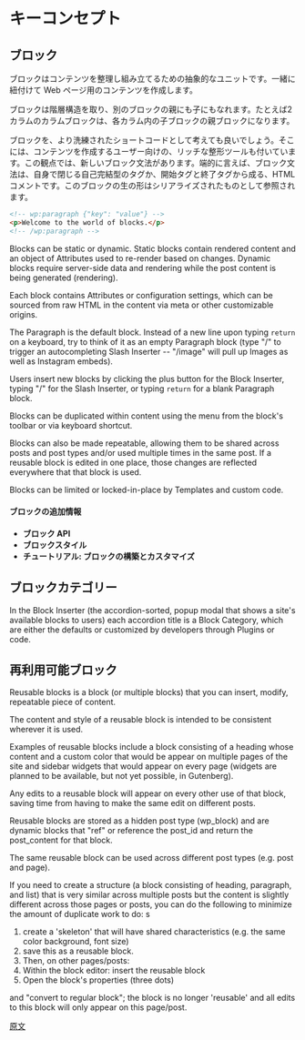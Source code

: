 <!-- 
# Key Concepts
 -->
# キーコンセプト

<!-- 
## Blocks
 -->
## ブロック

<!-- 
Blocks are an abstract unit for organizing and composing content, strung together to create content for a webpage.
 -->
ブロックはコンテンツを整理し組み立てるための抽象的なユニットです。一緒に紐付けて Web ページ用のコンテンツを作成します。

<!-- 
Blocks are hierarchical in that a block can be a child of or parent to another block. For example, a two-column Columns block can be the parent block to multiple child blocks in each of its columns.
 -->
ブロックは階層構造を取り、別のブロックの親にも子にもなれます。たとえば2カラムのカラムブロックは、各カラム内の子ブロックの親ブロックになります。

<!-- 
If it helps, you can think of blocks as a more graceful shortcode, with rich formatting tools for users to compose content. To this point, there is a new Block Grammar. Distilled, the block grammar is an HTML comment, either a self-closing tag or with a beginning tag and ending tag. In the main tag, depending on the block type and user customizations, there can be a JSON object. This raw form of the block is referred to as serialized.
 -->
ブロックを、より洗練されたショートコードとして考えても良いでしょう。そこには、コンテンツを作成するユーザー向けの、リッチな整形ツールも付いています。この観点では、新しいブロック文法があります。端的に言えば、ブロック文法は、自身で閉じる自己完結型のタグか、開始タグと終了タグから成る、HTML コメントです。このブロックの生の形はシリアライズされたものとして参照されます。

```html
<!-- wp:paragraph {"key": "value"} -->
<p>Welcome to the world of blocks.</p>
<!-- /wp:paragraph -->
```

<!-- 
Blocks can be static or dynamic. Static blocks contain rendered content and an object of Attributes used to re-render based on changes. Dynamic blocks require server-side data and rendering while the post content is being generated (rendering).

Each block contains Attributes or configuration settings, which can be sourced from raw HTML in the content via meta or other customizable origins.
 -->
Blocks can be static or dynamic. Static blocks contain rendered content and an object of Attributes used to re-render based on changes. Dynamic blocks require server-side data and rendering while the post content is being generated (rendering).

Each block contains Attributes or configuration settings, which can be sourced from raw HTML in the content via meta or other customizable origins.

<!-- 
The Paragraph is the default block. Instead of a new line upon typing `return` on a keyboard, try to think of it as an empty Paragraph block (type "/" to trigger an autocompleting Slash Inserter -- "/image" will pull up Images as well as Instagram embeds).

Users insert new blocks by clicking the plus button for the Block Inserter, typing "/" for the Slash Inserter, or typing `return` for a blank Paragraph block.
 -->
The Paragraph is the default block. Instead of a new line upon typing `return` on a keyboard, try to think of it as an empty Paragraph block (type "/" to trigger an autocompleting Slash Inserter -- "/image" will pull up Images as well as Instagram embeds).

Users insert new blocks by clicking the plus button for the Block Inserter, typing "/" for the Slash Inserter, or typing `return` for a blank Paragraph block.

<!-- 
Blocks can be duplicated within content using the menu from the block's toolbar or via keyboard shortcut.

Blocks can also be made repeatable, allowing them to be shared across posts and post types and/or used multiple times in the same post. If a reusable block is edited in one place, those changes are reflected everywhere that that block is used.

Blocks can be limited or locked-in-place by Templates and custom code.
 -->
Blocks can be duplicated within content using the menu from the block's toolbar or via keyboard shortcut.

Blocks can also be made repeatable, allowing them to be shared across posts and post types and/or used multiple times in the same post. If a reusable block is edited in one place, those changes are reflected everywhere that that block is used.

Blocks can be limited or locked-in-place by Templates and custom code.

<!-- 
#### More on Blocks
 -->
#### ブロックの追加情報

<!-- 
- **Block API**
- **Block Styles**
- **Tutorial: Building A Custom Block**
 -->
- **ブロック API**
- **ブロックスタイル**
- **チュートリアル: ブロックの構築とカスタマイズ**

<!-- 
## Block Categories
 -->
## ブロックカテゴリー

<!-- 
In the Block Inserter (the accordion-sorted, popup modal that shows a site's available blocks to users) each accordion title is a Block Category, which are either the defaults or customized by developers through Plugins or code.
 -->
In the Block Inserter (the accordion-sorted, popup modal that shows a site's available blocks to users) each accordion title is a Block Category, which are either the defaults or customized by developers through Plugins or code.

<!-- 
## Reusable blocks
 -->
## 再利用可能ブロック

<!-- 
Reusable blocks is a block (or multiple blocks) that you can insert, modify, repeatable piece of content.

The content and style of a reusable block is intended to be consistent wherever it is used. 
 -->
Reusable blocks is a block (or multiple blocks) that you can insert, modify, repeatable piece of content.

The content and style of a reusable block is intended to be consistent wherever it is used. 

<!-- 
Examples of reusable blocks include a block consisting of a heading whose content and a custom color that would be appear on multiple pages of the site and sidebar widgets that would appear on every page (widgets are planned to be available, but not yet possible, in Gutenberg). 

Any edits to a reusable block will appear on every other use of that block, saving time from having to make the same edit on different posts. 
 -->
Examples of reusable blocks include a block consisting of a heading whose content and a custom color that would be appear on multiple pages of the site and sidebar widgets that would appear on every page (widgets are planned to be available, but not yet possible, in Gutenberg). 

Any edits to a reusable block will appear on every other use of that block, saving time from having to make the same edit on different posts. 

<!-- 
Reusable blocks are stored as a hidden post type (wp_block) and are dynamic blocks that "ref" or reference the post_id and return the post_content for that block. 

The same reusable block can be used across different post types (e.g. post and page). 
 -->
Reusable blocks are stored as a hidden post type (wp_block) and are dynamic blocks that "ref" or reference the post_id and return the post_content for that block. 

The same reusable block can be used across different post types (e.g. post and page). 

<!-- 
If you need to create a structure (a block consisting of heading, paragraph, and list) that is very similar across multiple posts but the content is slightly different across those pages or posts, you can do the following to minimize the amount of duplicate work to do:
s
 -->
If you need to create a structure (a block consisting of heading, paragraph, and list) that is very similar across multiple posts but the content is slightly different across those pages or posts, you can do the following to minimize the amount of duplicate work to do:
s

<!-- 
1. create a 'skeleton' that will have shared characteristics (e.g. the same color background, font size)
1. save this as a reusable block.
1. Then, on other pages/posts:
1. Within the block editor: insert the reusable block 
1. Open the block's properties (three dots)
 -->
1. create a 'skeleton' that will have shared characteristics (e.g. the same color background, font size)
1. save this as a reusable block.
1. Then, on other pages/posts:
1. Within the block editor: insert the reusable block 
1. Open the block's properties (three dots)
<!-- 
and "convert to regular block"; the block is no longer 'reusable' and all edits to this block will only appear on this page/post.
 -->
and "convert to regular block"; the block is no longer 'reusable' and all edits to this block will only appear on this page/post.

[原文](https://developer.wordpress.org/block-editor/architecture/key-concepts/)